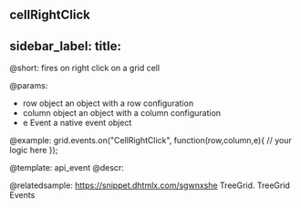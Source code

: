 cellRightClick
---
sidebar_label: 
title: 
---          

@short:
fires on right click on a grid cell

@params:
- row			object		an object with a row configuration
- column		object		an object with a column configuration
- e				Event		a native event object


@example:
grid.events.on("CellRightClick", function(row,column,e){
     // your logic here
});


@template: api_event
@descr:

@relatedsample: https://snippet.dhtmlx.com/sgwnxshe	TreeGrid. TreeGrid Events

